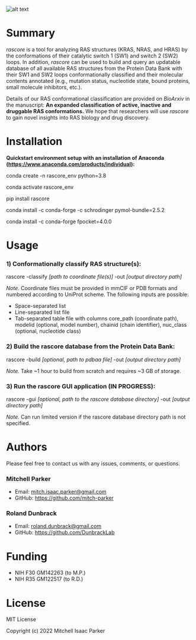 ![alt text](https://github.com/mitch-parker/rascore/blob/main/src/rascore/scripts/data/rascore_logo.png?)

# Summary

*rascore* is a tool for analyzing RAS structures (KRAS, NRAS, and HRAS) by the conformations of their catalytic switch 1 (SW1) and switch 2 (SW2) loops. In addition, *rascore* can be used to build and query an updatable database of all available RAS structures from the Protein Data Bank with their SW1 and SW2 loops conformationally classified and their molecular contents annotated (e.g., mutation status, nucleotide state, bound proteins, small molecule inhibitors, etc.). 

Details of our RAS conformational classification are provided on *BioArxiv* in the manuscript: **An expanded classification of active, inactive and druggable RAS conformations.** We hope that researchers will use *rascore* to gain novel insights into RAS biology and drug discovery. 

# Installation

**Quickstart environment setup with an installation of Anaconda (https://www.anaconda.com/products/individual):**

conda create -n rascore_env python=3.8

conda activate rascore_env

pip install rascore

conda install -c conda-forge -c schrodinger pymol-bundle=2.5.2

conda install -c conda-forge fpocket=4.0.0

# Usage

### 1) Conformationally classify RAS structure(s):

rascore -classify *[path to coordinate file(s)]* -out *[output directory path]*

*Note.* Coordinate files must be provided in mmCIF or PDB formats and numbered according to UniProt scheme. The following inputs are possible: 
- Space-separated list
- Line-separated list file
- Tab-separated table file with columns core_path (coordinate path), modelid (optional, model number), chainid (chain identifier), nuc_class (optional, nucleotide class)

### 2) Build the rascore database from the Protein Data Bank:

rascore -build *[optional, path to pdbaa file]* -out *[output directory path]*

*Note.* Take ~1 hour to build from scratch and requires ~3 GB of storage.

### 3) Run the rascore GUI application (IN PROGRESS):

rascore -gui *[optional, path to the rascore database directory]* -out *[output directory path]*

*Note.* Can run limited version if the rascore database directory path is not specified.

# Authors

Please feel free to contact us with any issues, comments, or questions.

### Mitchell Parker

- Email: <mitch.isaac.parker@gmail.com>
- GitHub: https://github.com/mitch-parker

### Roland Dunbrack

- Email: <roland.dunbrack@gmail.com>
- GitHub: https://github.com/DunbrackLab

# Funding

- NIH F30 GM142263 (to M.P.)
- NIH R35 GM122517 (to R.D.)

# License
MIT License

Copyright (c) 2022 Mitchell Isaac Parker